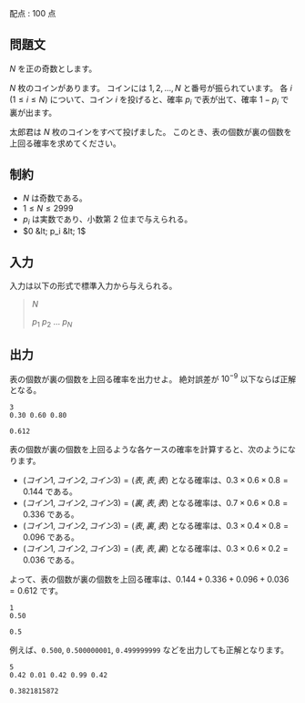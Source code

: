 配点 : $100$ 点

## 問題文

$N$ を正の奇数とします。

$N$ 枚のコインがあります。
コインには $1, 2, \ldots, N$ と番号が振られています。
各 $i$ ($1 \leq i \leq N$) について、コイン $i$ を投げると、確率 $p_i$ で表が出て、確率 $1 - p_i$ で裏が出ます。

太郎君は $N$ 枚のコインをすべて投げました。
このとき、表の個数が裏の個数を上回る確率を求めてください。

## 制約

- $N$ は奇数である。
- $1 \leq N \leq 2999$
- $p_i$ は実数であり、小数第 $2$ 位まで与えられる。
- $0 &lt; p_i &lt; 1$

## 入力

入力は以下の形式で標準入力から与えられる。

> $N$
> 
> $p_1$ $p_2$ $\ldots$ $p_N$

## 出力

表の個数が裏の個数を上回る確率を出力せよ。
絶対誤差が $10^{-9}$ 以下ならば正解となる。

```input1
3
0.30 0.60 0.80
```

```output1
0.612
```

表の個数が裏の個数を上回るような各ケースの確率を計算すると、次のようになります。

- $(コイン 1, コイン 2, コイン 3) = (表, 表, 表)$ となる確率は、$0.3 \times 0.6 \times 0.8 = 0.144$ である。
- $(コイン 1, コイン 2, コイン 3) = (裏, 表, 表)$ となる確率は、$0.7 \times 0.6 \times 0.8 = 0.336$ である。
- $(コイン 1, コイン 2, コイン 3) = (表, 裏, 表)$ となる確率は、$0.3 \times 0.4 \times 0.8 = 0.096$ である。
- $(コイン 1, コイン 2, コイン 3) = (表, 表, 裏)$ となる確率は、$0.3 \times 0.6 \times 0.2 = 0.036$ である。

よって、表の個数が裏の個数を上回る確率は、$0.144 + 0.336 + 0.096 + 0.036 = 0.612$ です。

```input2
1
0.50
```

```output2
0.5
```

例えば、`0.500`, `0.500000001`, `0.499999999` などを出力しても正解となります。

```input3
5
0.42 0.01 0.42 0.99 0.42
```

```output3
0.3821815872
```